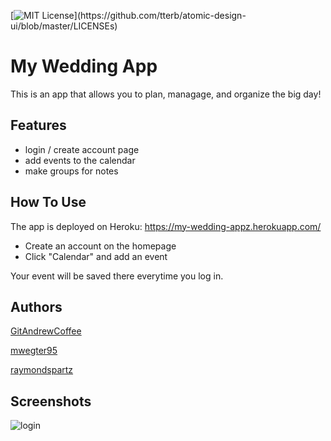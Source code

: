 [![MIT License](https://img.shields.io/apm/l/atomic-design-ui.svg?)](https://github.com/tterb/atomic-design-ui/blob/master/LICENSEs)

# My Wedding App

This is an app that allows you to plan, managage, and organize the big day!

## Features

- login / create account page
- add events to the calendar
- make groups for notes

## How To Use

The app is deployed on Heroku:
https://my-wedding-appz.herokuapp.com/

- Create an account on the homepage
- Click "Calendar" and add an event

Your event will be saved there everytime you log in.

## Authors

[GitAndrewCoffee](https://github.com/GitAndrewCoffee/)

[mwegter95](https://github.com/mwegter95)

[raymondspartz](https://www.github.com/raymondspartz)

## Screenshots

![login](https://user-images.githubusercontent.com/76711623/151211858-c181519d-402c-418f-9c2d-648e0eb3940d.png)
